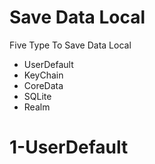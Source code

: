 # Save Data Local
Five Type To Save Data Local 
- UserDefault
- KeyChain
- CoreData
- SQLite
- Realm
# 1-UserDefault
